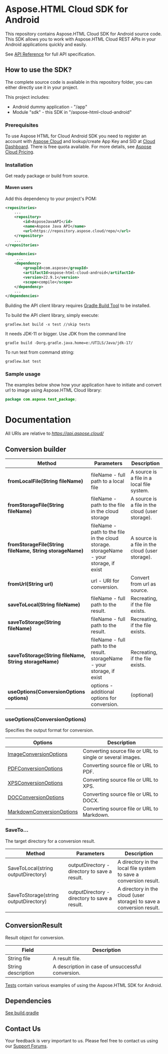 # Aspose.HTML Cloud SDK for Android
This repository contains Aspose.HTML Cloud SDK for Android source code. This SDK allows you to work with Aspose.HTML Cloud REST APIs in your Android applications quickly and easily.

See [API Reference](https://apireference.aspose.cloud/html/) for full API specification.


## How to use the SDK?
The complete source code is available in this repository folder, you can either directly use it in your project.
   
This project includes:   
- Android dummy application - "/app"
- Module "sdk" - this SDK in "/aspose-html-cloud-android"


### Prerequisites
To use Aspose HTML for Cloud Android SDK you need to register an account with [Aspose Cloud](https://www.aspose.cloud/) and lookup/create App Key and SID at [Cloud Dashboard](https://dashboard.aspose.cloud/#/apps). There is free quota available. For more details, see [Aspose Cloud Pricing](https://purchase.aspose.cloud/pricing).


### Installation

Get ready package or build from source.

#### Maven users
Add this dependency to your project's POM:

```xml
<repositories>
    ...
	<repository>
		<id>AsposeJavaAPI</id>
		<name>Aspose Java API</name>
		<url>https://repository.aspose.cloud/repo/</url>
	</repository>
	...
</repositories>

<dependencies>
     ...
	<dependency>
		<groupId>com.aspose</groupId>
		<artifactId>aspose-html-cloud-android</artifactId>
		<version>22.9.1</version>
		<scope>compile</scope>
	</dependency>
	...
</dependencies>
```

Building the API client library requires [Gradle Build Tool](https://gradle.org/) to be installed.

To build the API client library, simply execute:

```shell
gradlew.bat build -x test //skip tests
```
It needs JDK-11 or bigger. Use JDK from the command line

```shell
gradle build -Dorg.gradle.java.home=e:/UTILS/Java/jdk-17/
```

To run test from command string:
```shell
gradlew.bat test
```

### Sample usage
The examples below show how your application have to initiate and convert url to image using Aspose.HTML Cloud library:
```java
package com.aspose.test_package;


```

# Documentation
All URIs are relative to *https://api.aspose.cloud/*


## Conversion builder

| Method                                                   | Parameters                                                                             | Description                                     |
|----------------------------------------------------------|----------------------------------------------------------------------------------------|-------------------------------------------------|
| **fromLocalFile(String fileName)**                       | fileName - full path to a local file                                                   | A source is a file in a local file system.      |
| **fromStorageFile(String fileName)**                     | fileName - path to the file in the cloud storage                                       | A source is a file in the cloud (user storage). |
| **fromStorageFile(String fileName, String storageName)** | fileName - path to the file in the cloud storage. storageName - your storage, if exist | A source is a file in the cloud (user storage). |
| **fromUrl(String url)**                                  | url - URI for conversion.                                                              | Convert from url as source.                     |
| **saveToLocal(String fileName)**                         | fileName - full path to the result.                                                    | Recreating, if the file exists.                 |
| **saveToStorage(String fileName)**                       | fileName - full path to the result.                                                    | Recreating, if the file exists.                 |
| **saveToStorage(String fileName, String storageName)**   | fileName - full path to the result. storageName - your storage, if exist               | Recreating, if the file exists.                 |
| **useOptions(ConversionOptions options)**                | options - additional options for conversion.                                           | (optional)                                      |


### useOptions(ConversionOptions)

Specifies the output format for conversion.

| Options                                                                          | Description                                                               |
|----------------------------------------------------------------------------------|---------------------------------------------------------------------------|
| [ImageConversionOptions](docs/ConversionOptions.md#ImageConversionOptions)       | Converting source file or URL to single or several images.                |  
| [PDFConversionOptions](docs/ConversionOptions.md#PDFConversionOptions)           | Converting source file or URL to PDF.                                     |
| [XPSConversionOptions](docs/ConversionOptions.md#XPSConversionOptions)           | Converting source file or URL to XPS.                                     |
| [DOCConversionOptions](docs/ConversionOptions.md#DOCConversionOptions)           | Converting source file or URL to DOCX.                                    |
| [MarkdownConversionOptions](docs/ConversionOptions.md#MarkdownConversionOptions) | Converting source file or URL to Markdown.                                |

### SaveTo...

The target directory for a conversion result.

| Method                                | Parameters                                    | Description                                                          |
|---------------------------------------|-----------------------------------------------|----------------------------------------------------------------------|
| SaveToLocal(string outputDirectory)   | outputDirectory - directory to save a result. | A directory in the local file system to save a conversion result.    |
| SaveToStorage(string outputDirectory) | outputDirectory - directory to save a result. | A directory in the cloud (user storage) to save a conversion result. |

## ConversionResult

Result object for conversion.

| Field              | Description                                       |
|--------------------|---------------------------------------------------|
| String file        | A result file.                                    |
| String description | A description in case of unsuccessful conversion. |


[Tests](./aspose-html-cloud-android/src/test/java/com/aspose/html/android/) contain various examples of using the Aspose.HTML SDK for Android.


## Dependencies
[See build.gradle](./sdk/build.gradle)


## Contact Us   
Your feedback is very important to us. Please feel free to contact us using our [Support Forums](https://forum.aspose.cloud/html).
